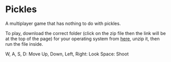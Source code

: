 # Pickles

A multiplayer game that has nothing to do with pickles.

To play, download the correct folder (click on the zip file then the link will be at the top of the page) for your operating system from [here](https://drive.google.com/folderview?id=0B4u2AxZG4TyoUENOVVF6bGRwTmM&usp=sharing), unzip it, then run the file inside.

W, A, S, D: Move
Up, Down, Left, Right: Look
Space: Shoot